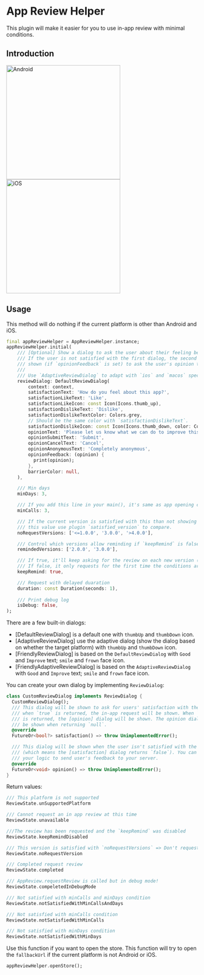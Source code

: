 # App Review Helper

This plugin will make it easier for you to use in-app review with minimal conditions.

## Introduction

<p>
    <img src="https://raw.githubusercontent.com/lamnhan066/app_review_helper/main/assets/intro/AppReviewHelperANDROID.webp" alt="Android" width="300"/>
    <img src="https://raw.githubusercontent.com/lamnhan066/app_review_helper/main/assets/intro/AppReviewHelperIOS.webp" alt="iOS" width="300"/>
</p>

## Usage

This method will do nothing if the current platform is other than Android and iOS.

``` dart
final appReviewHelper = AppReviewHelper.instance;
appReviewHelper.initial(
    /// [Optional] Show a dialog to ask the user about their feeling before the review. 
    /// If the user is not satisfied with the first dialog, the second dialog will be 
    /// shown (if `opinionFeedback` is set) to ask the user's opinion to make the app better. 
    ///
    /// Use `AdaptiveReviewDialog` to adapt with `ios` and `macos` specific UI.
    reviewDialog: DefaultReviewDialog(
        context: context,
        satisfactionText: 'How do you feel about this app?',
        satisfactionLikeText: 'Like',
        satisfactionLikeIcon: const Icon(Icons.thumb_up),
        satisfactionDislikeText: 'Dislike',
        satisfactionDislikeTextColor: Colors.grey,
        // Should be the same color with `satisfactionDislikeText`.
        satisfactionDislikeIcon: const Icon(Icons.thumb_down, color: Colors.grey),
        opinionText: 'Please let us know what we can do to improve this app',
        opinionSubmitText: 'Submit',
        opinionCancelText: 'Cancel',
        opinionAnonymousText: 'Completely anonymous',
        opinionFeedback: (opinion) {
          print(opinion);
        },
        barrierColor: null,
    ),

    /// Min days
    minDays: 3,

    /// If you add this line in your main(), it's same as app opening count
    minCalls: 3,

    /// If the current version is satisfied with this than not showing the request
    /// this value use plugin `satisfied_version` to compare.
    noRequestVersions: ['<=1.0.0', '3.0.0', '>4.0.0'],

    /// Control which versions allow reminding if `keepRemind` is false
    remindedVersions: ['2.0.0', '3.0.0'],

    /// If true, it'll keep asking for the review on each new version (and satisfy with all the above conditions).
    /// If false, it only requests for the first time the conditions are satisfied.
    keepRemind: true,

    /// Request with delayed duaration
    duration: const Duration(seconds: 1),
    
    /// Print debug log
    isDebug: false,
);
```

There are a few built-in dialogs:

- [DefaultReviewDialog] is a default one with `thumbUp` and `thumbDown` icon.
- [AdaptiveReviewDialog] use the adaptive dialog (show the dialog based on whether the target platform) with `thumbUp` and `thumbDown` icon.
- [FriendlyReviewDialog] is based on the `DefaultReviewDialog` with  `Good` and `Improve` text; `smile` and `frown` face icon.
- [FriendlyAdaptiveReviewDialog] is based on the `AdaptiveReviewDialog` with  `Good` and `Improve` text; `smile` and `frown` face icon.

You can create your own dialog by implementing `ReviewDialog`:

```dart
class CustomReviewDialog implements ReviewDialog {
  CustomReviewDialog();
  /// This dialog will be shown to ask for users' satisfaction with the app,
  /// when `true` is returned, the in-app request will be shown. When `false`
  /// is returned, the [opinion] dialog will be shown. The opinion dialog won't
  /// be shown when returning `null`.
  @override
  FutureOr<bool?> satisfaction() => throw UnimplementedError();

  /// This dialog will be shown when the user isn't satisfied with the app
  /// (which means the [satisfaction] dialog returns `false`). You can write
  /// your logic to send user's feedback to your server.
  @override
  FutureOr<void> opinion() => throw UnimplementedError();
}

```

Return values:

``` dart
/// This platform is not supported
ReviewState.unSupportedPlatform

/// Cannot request an in app review at this time
ReviewState.unavailable

///The review has been requested and the `keepRemind` was disabled
ReviewState.keepRemindDisabled

/// This version is satisfied with `noRequestVersions` => Don't request
ReviewState.noRequestVersion

/// Completed request review
ReviewState.completed

/// AppReview.requestReview is called but in debug mode!
ReviewState.compeletedInDebugMode

/// Not satisfied with minCalls and minDays condition
ReviewState.notSatisfiedWithMinCallsAndDays

/// Not satisfied with minCalls condition
ReviewState.notSatisfiedWithMinCalls

/// Not satisfied with minDays condition
ReviewState.notSatisfiedWithMinDays
```

Use this function if you want to open the store. This function will try to open the `fallbackUrl` if the current platform is not Android or iOS.

``` dart
appReviewHelper.openStore();
```
